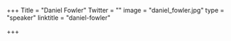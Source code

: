+++
Title = "Daniel Fowler"
Twitter = ""
image = "daniel_fowler.jpg"
type = "speaker"
linktitle = "daniel-fowler"

+++

